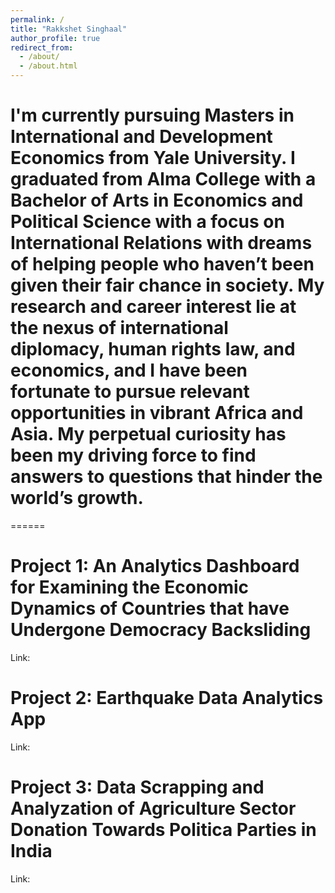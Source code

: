 ```yaml
---
permalink: /
title: "Rakkshet Singhaal"
author_profile: true
redirect_from: 
  - /about/
  - /about.html
---
```


I'm currently pursuing Masters in International and Development Economics from Yale University. I graduated from Alma College with a Bachelor of Arts in Economics and Political Science with a focus on International Relations with dreams of helping people who haven’t been given their fair chance in society. My research and career interest lie at the nexus of international diplomacy, human rights law, and economics, and I have been fortunate to pursue relevant opportunities in vibrant Africa and Asia. My perpetual curiosity has been my driving force to find answers to questions that hinder the world’s growth.
======
======

Project 1: An Analytics Dashboard for Examining the Economic Dynamics of Countries that have Undergone Democracy Backsliding
======
Link: 

Project 2: Earthquake Data Analytics App
======
Link: 

Project 3: Data Scrapping and Analyzation of Agriculture Sector Donation Towards Politica Parties in India
======
Link: 
